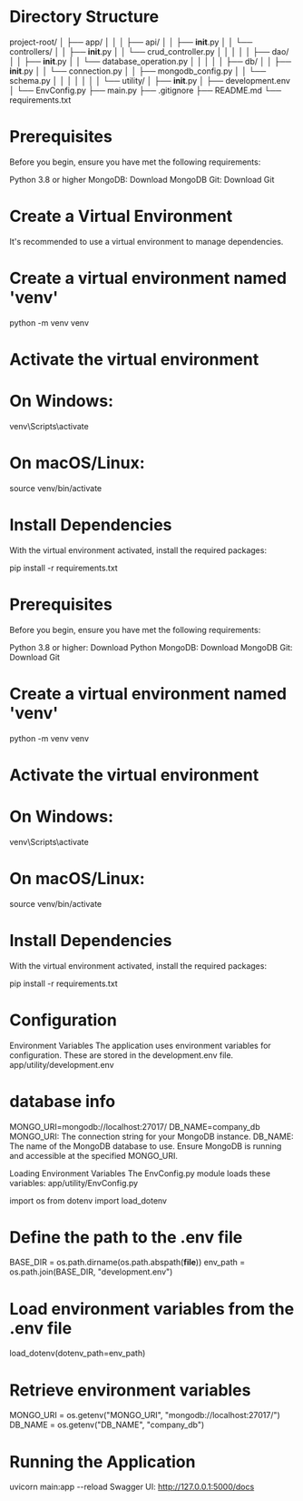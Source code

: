 # Directory Structure
project-root/
│ 
├── app/ 
│   │ 
│   ├── api/ 
│   │   ├── __init__.py 
│   │   └── controllers/ 
│   │       ├── __init__.py 
│   │       └── crud_controller.py 
│   │
│   │
│   ├── dao/
│   │   ├── __init__.py
│   │   └── database_operation.py
│   │ 
│   │
│   ├── db/
│   │   ├── __init__.py
│   │   └── connection.py
│   │   ├── mongodb_config.py 
│   │   └── schema.py
│   │
│   │
│   │
│   └── utility/
│       ├── __init__.py
│       ├── development.env 
│       └── EnvConfig.py 
├── main.py
├── .gitignore 
├── README.md 
└── requirements.txt 



# Prerequisites
Before you begin, ensure you have met the following requirements:

Python 3.8 or higher
MongoDB: Download MongoDB
Git: Download Git



# Create a Virtual Environment
It's recommended to use a virtual environment to manage dependencies.
# Create a virtual environment named 'venv'
python -m venv venv

# Activate the virtual environment
# On Windows:
venv\Scripts\activate

# On macOS/Linux:
source venv/bin/activate


# Install Dependencies
With the virtual environment activated, install the required packages:

pip install -r requirements.txt



# Prerequisites
Before you begin, ensure you have met the following requirements:

Python 3.8 or higher: Download Python
MongoDB: Download MongoDB
Git: Download Git


# Create a virtual environment named 'venv'
python -m venv venv

# Activate the virtual environment
# On Windows:
venv\Scripts\activate

# On macOS/Linux:
source venv/bin/activate


# Install Dependencies
With the virtual environment activated, install the required packages:

pip install -r requirements.txt


# Configuration
 Environment Variables
The application uses environment variables for configuration. These are stored in the development.env file.
app/utility/development.env

# database info
MONGO_URI=mongodb://localhost:27017/
DB_NAME=company_db
MONGO_URI: The connection string for your MongoDB instance.
DB_NAME: The name of the MongoDB database to use.
Ensure MongoDB is running and accessible at the specified MONGO_URI.

Loading Environment Variables
The EnvConfig.py module loads these variables:
app/utility/EnvConfig.py

import os
from dotenv import load_dotenv

# Define the path to the .env file
BASE_DIR = os.path.dirname(os.path.abspath(__file__))
env_path = os.path.join(BASE_DIR, "development.env")

# Load environment variables from the .env file
load_dotenv(dotenv_path=env_path)

# Retrieve environment variables
MONGO_URI = os.getenv("MONGO_URI", "mongodb://localhost:27017/")
DB_NAME = os.getenv("DB_NAME", "company_db")




# Running the Application
uvicorn main:app --reload
Swagger UI: http://127.0.0.1:5000/docs
